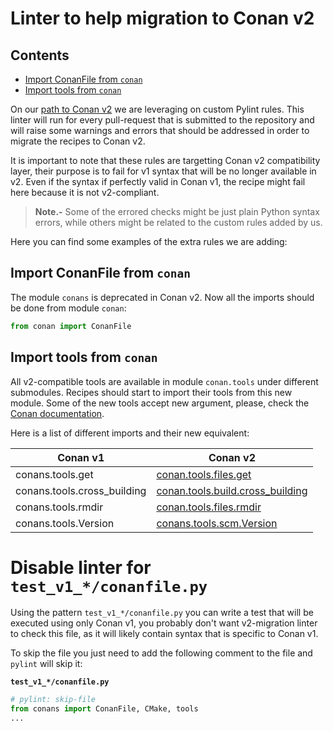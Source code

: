 Linter to help migration to Conan v2
====================================

<!-- toc -->
## Contents

  * [Import ConanFile from `conan`](#import-conanfile-from-conan)
  * [Import tools from `conan`](#import-tools-from-conan)<!-- endToc -->

On our [path to Conan v2](v2_roadmap.md) we are leveraging on custom Pylint rules. This
linter will run for every pull-request that is submitted to the repository and will
raise some warnings and errors that should be addressed in order to migrate the
recipes to Conan v2.

It is important to note that these rules are targetting Conan v2 compatibility layer, their
purpose is to fail for v1 syntax that will be no longer available in v2. Even if the syntax
if perfectly valid in Conan v1, the recipe might fail here because it is not v2-compliant.

> **Note.-** Some of the errored checks might be just plain Python syntax errors, while
> others might be related to the custom rules added by us.

Here you can find some examples of the extra rules we are adding:

## Import ConanFile from `conan`

The module `conans` is deprecated in Conan v2. Now all the imports should be done from
module `conan`:

```python
from conan import ConanFile
```

## Import tools from `conan`

All v2-compatible tools are available in module `conan.tools` under different submodules. Recipes
should start to import their tools from this new module. Some of the new tools accept new
argument, please, check the [Conan documentation](https://docs.conan.io/en/latest/reference/conanfile/tools.html).

Here is a list of different imports and their new equivalent:

| **Conan v1** | **Conan v2** |
|---|---|
| conans.tools.get | [conan.tools.files.get](https://docs.conan.io/en/latest/reference/conanfile/tools/files/downloads.html#conan-tools-files-get) |
| conans.tools.cross_building | [conan.tools.build.cross_building](https://docs.conan.io/en/latest/reference/conanfile/tools/build.html#conan-tools-build-cross-building) |
| conans.tools.rmdir | [conan.tools.files.rmdir](https://docs.conan.io/en/latest/reference/conanfile/tools/files/basic.html#conan-tools-files-rmdir) |
| conans.tools.Version | [conans.tools.scm.Version](https://docs.conan.io/en/latest/reference/conanfile/tools/scm/other.html#version) |


# Disable linter for `test_v1_*/conanfile.py`

Using the pattern `test_v1_*/conanfile.py` you can write a test that will be executed using only Conan v1,
you probably don't want v2-migration linter to check this file, as it will likely contain syntax that is
specific to Conan v1.

To skip the file you just need to add the following comment to the file and `pylint` will skip it:

**`test_v1_*/conanfile.py`**
```python
# pylint: skip-file
from conans import ConanFile, CMake, tools
...
```
